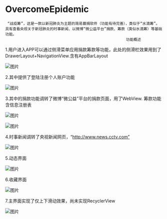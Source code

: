 # OvercomeEpidemic
     “战疫筹”，这是一款以新冠肺炎为主题的简易募捐软件（功能有待完善），类似于“水滴筹”。具有查看央视关于新冠肺炎的时事新闻、以微博“微公益平台”捐款、筹款（类似水滴筹）等基础功能。
                                                          功能概述     
1.用户进入APP可以通过侧滑菜单应用捐款筹款等功能，此处的侧滑栏效果用到了DrawerLayout+NavigationView.含有AppBarLayout

![图片](侧滑栏截图.png)

2.其中提供了登陆注册个人账户功能

![图片](登录界面截图.png)

3.其中的捐款功能调转了微博“微公益”平台的捐款页面，用了WebView. 筹款功能含信息注册表

![图片](捐款界面截图.png)

![图片](筹款界面截图.png)

4.时事新闻调转了央视新闻网页，“http://www.news.cctv.com”

![图片](时事新闻截图.png)

5.动态界面

![图片](动态界面截图.png)

6.收藏界面

![图片](收藏界面截图.png)

7.主界面实现了仅上下滑动效果，尚未实现RecyclerView

![图片](主界面截图.png)

